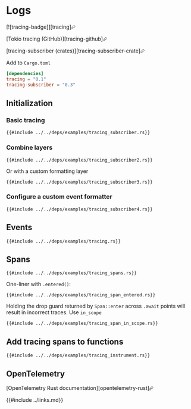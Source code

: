 # Logs

[![tracing-badge]][tracing]⮳

[Tokio tracing (GitHub)][tracing-github]⮳

[tracing-subscriber (crates)][tracing-subscriber-crate]⮳

Add to `Cargo.toml`

```toml
[dependencies]
tracing = "0.1"
tracing-subscriber = "0.3"
```

## Initialization

### Basic tracing

```rust,editable,ignore,noplayground
{{#include ../../deps/examples/tracing_subscriber.rs}}
```

### Combine layers

```rust,editable,ignore,noplayground
{{#include ../../deps/examples/tracing_subscriber2.rs}}
```

Or with a custom formatting layer

```rust,editable,ignore,noplayground
{{#include ../../deps/examples/tracing_subscriber3.rs}}
```

### Configure a custom event formatter

```rust,editable,ignore,noplayground
{{#include ../../deps/examples/tracing_subscriber4.rs}}
```

## Events

```rust,editable,ignore,mdbook-runnable
{{#include ../../deps/examples/tracing.rs}}
```

## Spans

```rust,editable,ignore,mdbook-runnable
{{#include ../../deps/examples/tracing_spans.rs}}
```

One-liner with `.entered()`:

```rust,editable,ignore,mdbook-runnable
{{#include ../../deps/examples/tracing_span_entered.rs}}
```

Holding the drop guard returned by `Span::enter` across `.await` points will result in incorrect traces. Use `in_scope`

```rust,editable,ignore,mdbook-runnable
{{#include ../../deps/examples/tracing_span_in_scope.rs}}
```

## Add tracing spans to functions

```rust,editable,ignore,mdbook-runnable
{{#include ../../deps/examples/tracing_instrument.rs}}
```

## OpenTelemetry

[OpenTelemetry Rust documentation][opentelemetry-rust]⮳

{{#include ../links.md}}
